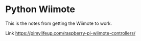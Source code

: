 # Python Wiimote

This is the notes from getting the Wiimote to work.

Link
https://pimylifeup.com/raspberry-pi-wiimote-controllers/

